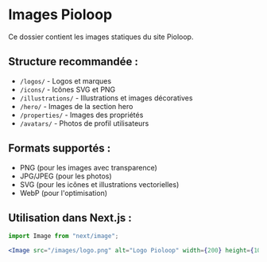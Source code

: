 # Images Pioloop

Ce dossier contient les images statiques du site Pioloop.

## Structure recommandée :

- `/logos/` - Logos et marques
- `/icons/` - Icônes SVG et PNG
- `/illustrations/` - Illustrations et images décoratives
- `/hero/` - Images de la section hero
- `/properties/` - Images des propriétés
- `/avatars/` - Photos de profil utilisateurs

## Formats supportés :

- PNG (pour les images avec transparence)
- JPG/JPEG (pour les photos)
- SVG (pour les icônes et illustrations vectorielles)
- WebP (pour l'optimisation)

## Utilisation dans Next.js :

```jsx
import Image from "next/image";

<Image src="/images/logo.png" alt="Logo Pioloop" width={200} height={100} />;
```
